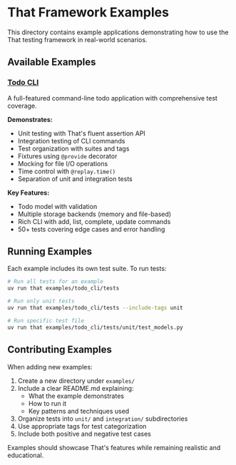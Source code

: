# That Framework Examples

This directory contains example applications demonstrating how to use the That testing framework in real-world scenarios.

## Available Examples

### [Todo CLI](./todo_cli/)

A full-featured command-line todo application with comprehensive test coverage.

**Demonstrates:**
- Unit testing with That's fluent assertion API
- Integration testing of CLI commands
- Test organization with suites and tags
- Fixtures using `@provide` decorator
- Mocking for file I/O operations
- Time control with `@replay.time()`
- Separation of unit and integration tests

**Key Features:**
- Todo model with validation
- Multiple storage backends (memory and file-based)
- Rich CLI with add, list, complete, update commands
- 50+ tests covering edge cases and error handling

## Running Examples

Each example includes its own test suite. To run tests:

```bash
# Run all tests for an example
uv run that examples/todo_cli/tests

# Run only unit tests
uv run that examples/todo_cli/tests --include-tags unit

# Run specific test file
uv run that examples/todo_cli/tests/unit/test_models.py
```

## Contributing Examples

When adding new examples:

1. Create a new directory under `examples/`
2. Include a clear README.md explaining:
   - What the example demonstrates
   - How to run it
   - Key patterns and techniques used
3. Organize tests into `unit/` and `integration/` subdirectories
4. Use appropriate tags for test categorization
5. Include both positive and negative test cases

Examples should showcase That's features while remaining realistic and educational.